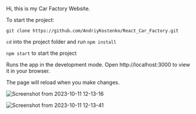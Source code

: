 Hi, this is my Car Factory Website.

To start the project:

`git clone https://github.com/AndriyKostenko/React_Car_Factory.git`


`cd` into the project folder and run `npm install`

`npm start` to start the project

Runs the app in the development mode.
Open http://localhost:3000 to view it in your browser.

The page will reload when you make changes.





![Screenshot from 2023-10-11 12-13-16](https://github.com/AndriyKostenko/React_Car_Factory/assets/91188777/a3e49587-559a-4ed1-bb5f-cdc0395f83bd)


![Screenshot from 2023-10-11 12-13-41](https://github.com/AndriyKostenko/React_Car_Factory/assets/91188777/f481eeeb-f893-4f98-93cd-27d63ec11d29)
